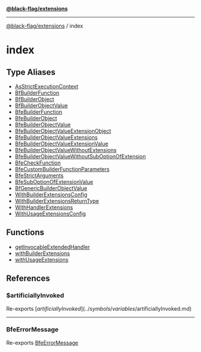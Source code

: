 [**@black-flag/extensions**](../README.md)

***

[@black-flag/extensions](../README.md) / index

# index

## Type Aliases

- [AsStrictExecutionContext](type-aliases/AsStrictExecutionContext.md)
- [BfBuilderFunction](type-aliases/BfBuilderFunction.md)
- [BfBuilderObject](type-aliases/BfBuilderObject.md)
- [BfBuilderObjectValue](type-aliases/BfBuilderObjectValue.md)
- [BfeBuilderFunction](type-aliases/BfeBuilderFunction.md)
- [BfeBuilderObject](type-aliases/BfeBuilderObject.md)
- [BfeBuilderObjectValue](type-aliases/BfeBuilderObjectValue.md)
- [BfeBuilderObjectValueExtensionObject](type-aliases/BfeBuilderObjectValueExtensionObject.md)
- [BfeBuilderObjectValueExtensions](type-aliases/BfeBuilderObjectValueExtensions.md)
- [BfeBuilderObjectValueExtensionValue](type-aliases/BfeBuilderObjectValueExtensionValue.md)
- [BfeBuilderObjectValueWithoutExtensions](type-aliases/BfeBuilderObjectValueWithoutExtensions.md)
- [BfeBuilderObjectValueWithoutSubOptionOfExtension](type-aliases/BfeBuilderObjectValueWithoutSubOptionOfExtension.md)
- [BfeCheckFunction](type-aliases/BfeCheckFunction.md)
- [BfeCustomBuilderFunctionParameters](type-aliases/BfeCustomBuilderFunctionParameters.md)
- [BfeStrictArguments](type-aliases/BfeStrictArguments.md)
- [BfeSubOptionOfExtensionValue](type-aliases/BfeSubOptionOfExtensionValue.md)
- [BfGenericBuilderObjectValue](type-aliases/BfGenericBuilderObjectValue.md)
- [WithBuilderExtensionsConfig](type-aliases/WithBuilderExtensionsConfig.md)
- [WithBuilderExtensionsReturnType](type-aliases/WithBuilderExtensionsReturnType.md)
- [WithHandlerExtensions](type-aliases/WithHandlerExtensions.md)
- [WithUsageExtensionsConfig](type-aliases/WithUsageExtensionsConfig.md)

## Functions

- [getInvocableExtendedHandler](functions/getInvocableExtendedHandler.md)
- [withBuilderExtensions](functions/withBuilderExtensions.md)
- [withUsageExtensions](functions/withUsageExtensions.md)

## References

### $artificiallyInvoked

Re-exports [$artificiallyInvoked](../symbols/variables/$artificiallyInvoked.md)

***

### BfeErrorMessage

Re-exports [BfeErrorMessage](../error/variables/BfeErrorMessage.md)
